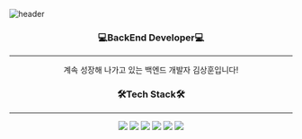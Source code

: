 ![header](https://capsule-render.vercel.app/api?type=waving&color=100F0F&height=200&section=header&text=몰입%20하는%20개발자&fontSize=50&fontColor=38E54D&animation=twinkling)
<h3 align="center"><b>💻BackEnd Developer💻 </b></h3>
<hr>
<p align="center" >계속 성장해 나가고 있는 백엔드 개발자 김상훈입니다!</p>
<h3 align="center"><b>🛠Tech Stack🛠 </b></h3>
<hr>
<div align="center">
 <img src="https://img.shields.io/badge/Spring Boot-black?style=flat&logo=Spring Boot&logoColor=white"/>
 <img src="https://img.shields.io/badge/MySQL-blue?style=flat&logo=MySQL&logoColor=white"/>
 <img src="https://img.shields.io/badge/Amazon S3-pink?style=flat&logo=Amazon S3&logoColor=white"/>
 <img src="https://img.shields.io/badge/Amazon RDS-skyblue?style=flat&logo=Amazon RDS&logoColor=white"/>
 <img src="https://img.shields.io/badge/Amazon EC2-green?style=flat&logo=Amazon EC2&logoColor=CC6699"/>
 <img src="https://img.shields.io/badge/Linux-green?style=flat&logo=Linux&logoColor=CC6699"/>
</div>
